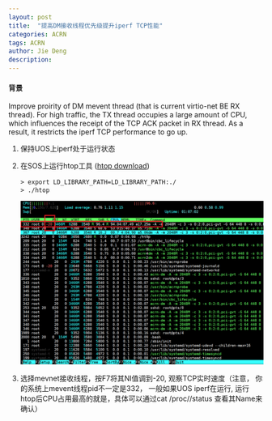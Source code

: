 ```yaml
---
layout: post
title:  "提高DM接收线程优先级提升iperf TCP性能"
categories: ACRN
tags: ACRN
author: Jie Deng
description: 
---
```


#### 背景

Improve proirity of DM mevent thread (that is current virtio-net BE RX thread). For high traffic, the TX thread occupies a large amount of CPU, which influences the receipt of the TCP ACK packet in RX thread. As a result, it restricts the iperf TCP performance to go up. 

1. 保持UOS上iperf处于运行状态

2. 在SOS上运行htop工具 ([htop download](/assets/res/htop.tar))
   ```
   > export LD_LIBRARY_PATH=LD_LIBRARY_PATH:./
   > ./htop
   ```

   ![htop](/assets/images/htop.png)

3. 选择mevnet接收线程，按F7将其NI值调到-20, 观察TCP实时速度（注意， 你的系统上mevent线程pid不一定是332， 一般如果UOS iperf在运行, 运行htop后CPU占用最高的就是，具体可以通过cat /proc/<pid>/status 查看其Name来确认）
